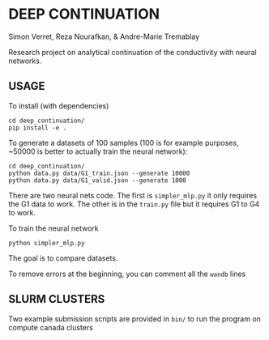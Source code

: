 # DEEP CONTINUATION
Simon Verret,
Reza Nourafkan,
& Andre-Marie Tremablay

Research project on analytical continuation of the conductivity with neural networks.

## USAGE
To install (with dependencies)

    cd deep_continuation/
    pip install -e .

To generate a datasets of 100 samples (100 is for example purposes, ~50000 is better to actually train the neural network):

    cd deep_continuation/
    python data.py data/G1_train.json --generate 10000
    python data.py data/G1_valid.json --generate 1000

There are two neural nets code. The first is `simpler_mlp.py` it only requires the G1 data to work. The other is in the `train.py` file but it requires G1 to G4 to work.

To train the neural network

    python simpler_mlp.py
    
The goal is to compare datasets.

To remove errors at the beginning, you can comment all the `wandb` lines

## SLURM CLUSTERS
Two example submission scripts are provided in `bin/` to run the program on compute canada clusters
